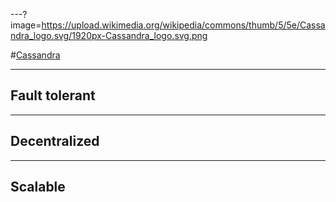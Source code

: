 ---?image=https://upload.wikimedia.org/wikipedia/commons/thumb/5/5e/Cassandra_logo.svg/1920px-Cassandra_logo.svg.png

#[Cassandra](http://cassandra.apache.org/)

---

## Fault tolerant

--- 

## Decentralized

---

## Scalable

